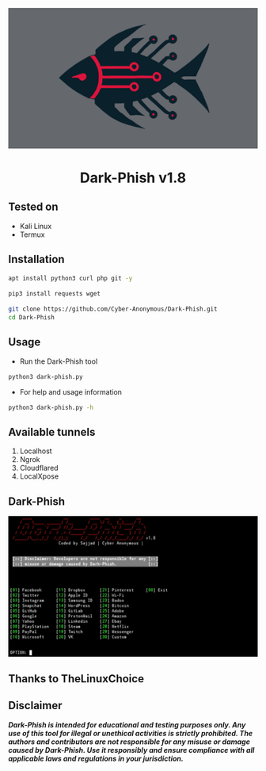 <p align="center">
<img src="core/logo.png" alt="Dark-Phish Logo"/>
</p>

<h1 align="center"> Dark-Phish v1.8</h1>


## Tested on
- Kali Linux
- Termux

## Installation

```bash
apt install python3 curl php git -y
```
```bash
pip3 install requests wget
```
```bash
git clone https://github.com/Cyber-Anonymous/Dark-Phish.git
cd Dark-Phish
```

## Usage 
- Run the Dark-Phish tool
```bash
python3 dark-phish.py
```

- For help and usage information
```bash
python3 dark-phish.py -h

```
## Available tunnels
1. Localhost
2. Ngrok
3. Cloudflared 
4. LocalXpose 

## Dark-Phish
![](core/image1.png)

## Thanks to TheLinuxChoice

## Disclaimer 
***Dark-Phish is intended for educational and testing purposes only. Any use of this tool for illegal or unethical activities is strictly prohibited. The authors and contributors are not responsible for any misuse or damage caused by Dark-Phish. Use it responsibly and ensure compliance with all applicable laws and regulations in your jurisdiction.***
